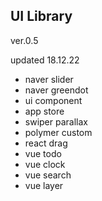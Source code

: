 ## UI Library

ver.0.5

updated 18.12.22 

- naver slider
- naver greendot
- ui component
- app store
- swiper parallax
- polymer custom
- react drag
- vue todo
- vue clock
- vue search
- vue layer